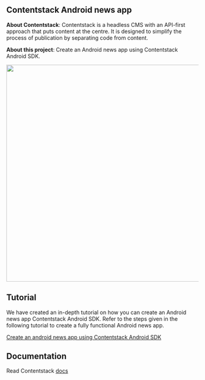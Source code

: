 ## Contentstack Android news app

**About Contentstack**: Contentstack is a headless CMS with an API-first approach that puts content at the centre. It is designed to simplify the process of publication by separating code from content.

**About this project**: Create an Android news app using Contentstack Android SDK.

<img src='https://www.contentstack.com/docs/assets/bltb939142ea135106f/Android_large.png' width='675' height='568'/>

## Tutorial

We have created an in-depth tutorial on how you can create an Android news app Contentstack Android SDK. Refer to the steps given in the following tutorial to create a fully functional Android news app.

[Create an android news app using Contentstack Android SDK](https://www.contentstack.com/docs/example-apps/build-a-android-news-app-using-contentstacks-android-sdk)


## Documentation

Read Contentstack [docs](https://www.contentstack.com/docs)


